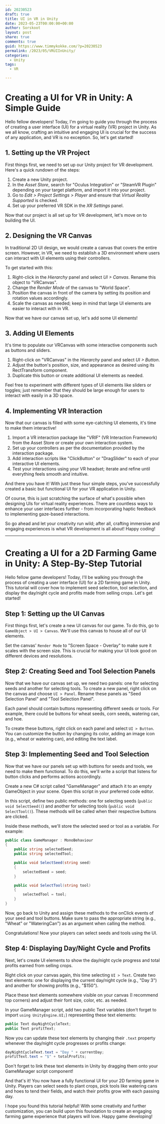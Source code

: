 ```yaml
---
id: 20230523
draft: true
title: UI in VR in Unity
date: 2023-05-23T00:00:00+00:00
author: Sorskoot
layout: post
share: true
comments: true
guid: https://www.timmykokke.com/?p=20230523
permalink: /2023/05/VRUIInUnity/
categories:
  - Unity  
tags:
  - VR

---
```

# Creating a UI for VR in Unity: A Simple Guide

Hello fellow developers! Today, I'm going to guide you through the process of creating a user interface (UI) for a virtual reality (VR) project in Unity. As we all know, crafting an intuitive and engaging UI is crucial for the success of any application, and VR is no exception. So, let's get started!

## 1. Setting up the VR Project

First things first, we need to set up our Unity project for VR development. Here's a quick rundown of the steps:

1. Create a new Unity project.
2. In the *Asset Store*, search for "Oculus Integration" or "SteamVR Plugin" depending on your target platform, and import it into your project.
3. Go to *Edit > Project Settings > Player* and ensure that *Virtual Reality Supported* is checked.
4. Set up your preferred VR SDK in the *XR Settings* panel.

Now that our project is all set up for VR development, let's move on to building the UI.

## 2. Designing the VR Canvas

In traditional 2D UI design, we would create a canvas that covers the entire screen. However, in VR, we need to establish a 3D environment where users can interact with UI elements using their controllers.

To get started with this:

1. Right-click in the *Hierarchy* panel and select *UI > Canvas*. Rename this object to "VRCanvas".
2. Change the *Render Mode* of the canvas to "World Space".
3. Position the canvas in front of the camera by setting its position and rotation values accordingly.
4. Scale the canvas as needed; keep in mind that large UI elements are easier to interact with in VR.

Now that we have our canvas set up, let's add some UI elements!

## 3. Adding UI Elements

It's time to populate our VRCanvas with some interactive components such as buttons and sliders.

1. Right-click on "VRCanvas" in the *Hierarchy* panel and select *UI > Button*.
2. Adjust the button's position, size, and appearance as desired using its RectTransform component.
3. Duplicate this button or create additional UI elements as needed.

Feel free to experiment with different types of UI elements like sliders or toggles; just remember that they should be large enough for users to interact with easily in a 3D space.

## 4. Implementing VR Interaction

Now that our canvas is filled with some eye-catching UI elements, it's time to make them interactive!

1. Import a VR interaction package like "VRIF" (VR Interaction Framework) from the Asset Store or create your own interaction system.
2. Set up your controllers as per the documentation provided by the interaction package.
3. Add interaction scripts like "ClickButton" or "DragSlider" to each of your interactive UI elements.
4. Test your interactions using your VR headset; iterate and refine until everything feels smooth and intuitive.

And there you have it! With just these four simple steps, you've successfully created a basic but functional UI for your VR application in Unity.

Of course, this is just scratching the surface of what's possible when designing UIs for virtual reality experiences. There are countless ways to enhance your user interfaces further - from incorporating haptic feedback to implementing gaze-based interactions.

So go ahead and let your creativity run wild; after all, crafting immersive and engaging experiences is what VR development is all about! Happy coding!


---

# Creating a UI for a 2D Farming Game in Unity: A Step-By-Step Tutorial

Hello fellow game developers! Today, I'll be walking you through the process of creating a user interface (UI) for a 2D farming game in Unity. This tutorial will cover how to implement seed selection, tool selection, and display the day/night cycle and profits made from selling crops. Let's get started!

## Step 1: Setting up the UI Canvas

First things first, let's create a new UI canvas for our game. To do this, go to `GameObject > UI > Canvas`. We'll use this canvas to house all of our UI elements.

Set the canvas' `Render Mode` to "Screen Space - Overlay" to make sure it scales with the screen size. This is crucial for making your UI look good on different devices and resolutions.

## Step 2: Creating Seed and Tool Selection Panels

Now that we have our canvas set up, we need two panels: one for selecting seeds and another for selecting tools. To create a new panel, right click on the canvas and choose `UI > Panel`. Rename these panels as "Seed Selection Panel" and "Tool Selection Panel".

Each panel should contain buttons representing different seeds or tools. For example, there could be buttons for wheat seeds, corn seeds, watering can, and hoe.

To create these buttons, right click on each panel and select `UI > Button`. You can customize the button by changing its color, adding an image icon (e.g., wheat or watering can), and editing the text label.

## Step 3: Implementing Seed and Tool Selection

Now that we have our panels set up with buttons for seeds and tools, we need to make them functional. To do this, we'll write a script that listens for button clicks and performs actions accordingly.

Create a new C# script called "GameManager" and attach it to an empty GameObject in your scene. Open this script in your preferred code editor.

In this script, define two public methods: one for selecting seeds (`public void SelectSeed()`) and another for selecting tools (`public void SelectTool()`). These methods will be called when their respective buttons are clicked.

Inside these methods, we'll store the selected seed or tool as a variable. For example:

```csharp
public class GameManager : MonoBehaviour
{
    public string selectedSeed;
    public string selectedTool;

    public void SelectSeed(string seed)
    {
        selectedSeed = seed;
    }

    public void SelectTool(string tool)
    {
        selectedTool = tool;
    }
}
```

Now, go back to Unity and assign these methods to the onClick events of your seed and tool buttons. Make sure to pass the appropriate string (e.g., "Wheat" or "WateringCan") as an argument when calling the method.

Congratulations! Now your players can select seeds and tools using the UI.

## Step 4: Displaying Day/Night Cycle and Profits

Next, let's create UI elements to show the day/night cycle progress and total profits earned from selling crops.

Right click on your canvas again, this time selecting `UI > Text`. Create two text elements: one for displaying the current day/night cycle (e.g., "Day 3") and another for showing profits (e.g., "$150").

Place these text elements somewhere visible on your canvas (I recommend top corners) and adjust their font size, color, etc. as needed.

In your GameManager script, add two public Text variables (don't forget to import `using UnityEngine.UI;`) representing these text elements:

```csharp
public Text dayNightCycleText;
public Text profitText;
```

Now you can update these text elements by changing their `.text` property whenever the day/night cycle progresses or profits change:

```csharp
dayNightCycleText.text = "Day " + currentDay;
profitText.text = "$" + totalProfits;
```

Don't forget to link these text elements in Unity by dragging them onto your GameManager script component!

And that's it! You now have a fully functional UI for your 2D farming game in Unity. Players can select seeds to plant crops, pick tools like watering cans and hoes to tend their fields, and watch their profits grow with each passing day.

I hope you found this tutorial helpful! With some creativity and further customization, you can build upon this foundation to create an engaging farming game experience that players will love. Happy game developing!